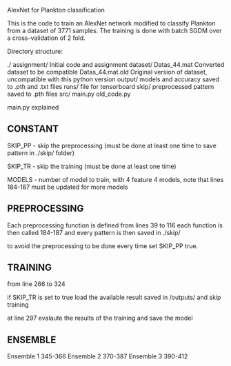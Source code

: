 AlexNet for Plankton classification

This is the code to train an AlexNet network modified to classify Plankton from a dataset of 3771 samples.
The training is done with batch SGDM over a cross-validation of 2 fold.

Directory structure:

./
    assignment/
        Initial code and assignment
    dataset/
        Datas_44.mat       Converted dataset to be compatible
        Datas_44.mat.old   Original version of dataset, uncompatible with this python version
    output/
        models and accuracy saved to .pth and .txt files
    runs/
        file for tensorboard
    skip/
        preprocessed pattern saved to .pth files
    src/
        main.py
        old_code.py


main.py explained

## CONSTANT ##

SKIP_PP     - skip the preprocessing (must be done at least one time to save pattern in ./skip/ folder)

SKIP_TR     - skip the training (must be done at least one time)

MODELS      - number of model to train, with 4 feature 4 models, note that lines 184-187 must be updated for more models

## PREPROCESSING ##

Each preprocessing function is defined from lines 39 to 116
each function is then called 184-187 and every pattern is then saved in ./skip/

to avoid the preprocessing to be done every time set SKIP_PP true.

## TRAINING ##

from line 266 to 324

if SKIP_TR is set to true load the available result saved in /outputs/ and skip training

at line 297 evalaute the results of the training and save the model

## ENSEMBLE ##

Ensemble 1 345-366
Ensemble 2 370-387
Ensemble 3 390-412